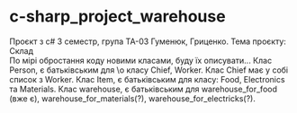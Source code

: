 # c-sharp_project_warehouse
Проєкт з c# 3 семестр, група ТА-03 Гуменюк, Гриценко.
Тема проєкту: Склад	    
По мірі обростання коду новими класами, буду їх описувати...
Клас Person, є батьківським для \о класу Chief, Worker.
Клас Chief має у собі список з Worker.
Клас Item, є батьківським для класу: Food, Electronics та Materials.
Клас warehouse, є батьківським для warehouse_for_food (вже є), warehouse_for_materials(?), warehouse_for_electricks(?).
